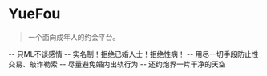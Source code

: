 # YueFou
> 一个面向成年人的约会平台。

-- 只ML不谈感情
-- 实名制！拒绝已婚人士！拒绝性病！
-- 用尽一切手段防止性交易、敲诈勒索
-- 尽量避免婚内出轨行为
-- 还约炮界一片干净的天空
